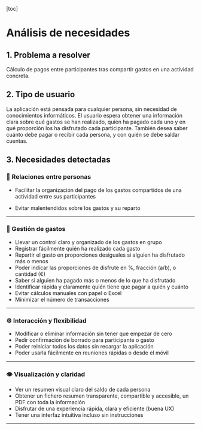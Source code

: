 [toc]

# Análisis de necesidades

## 1. Problema a resolver
Cálculo de pagos entre participantes tras compartir gastos en una actividad concreta.

## 2. Tipo de usuario
La aplicación está pensada para cualquier persona, sin necesidad de conocimientos informáticos. El usuario espera obtener una información clara sobre qué gastos se han realizado, quién ha pagado cada uno y en qué proporción los ha disfrutado cada participante. También desea saber cuánto debe pagar o recibir cada persona, y con quién se debe saldar cuentas.

## 3. Necesidades detectadas

### 👥 Relaciones entre personas

- Facilitar la organización del pago de los gastos compartidos de una actividad entre sus participantes

- Evitar malentendidos sobre los gastos y su reparto

---

### 🧾 Gestión de gastos

- Llevar un control claro y organizado de los gastos en grupo
- Registrar fácilmente quién ha realizado cada gasto
- Repartir el gasto en proporciones desiguales si alguien ha disfrutado más o menos
- Poder indicar las proporciones de disfrute en %, fracción (a/b), o cantidad (€)
- Saber si alguien ha pagado más o menos de lo que ha disfrutado
- Identificar rápida y claramente quién tiene que pagar a quién y cuánto
- Evitar cálculos manuales con papel o Excel
- Minimizar el número de transacciones

------

### ⚙️ Interacción y flexibilidad

- Modificar o eliminar información sin tener que empezar de cero
- Pedir confirmación de borrado para participante o gasto
- Poder reiniciar todos los datos sin recargar la aplicación
- Poder usarla fácilmente en reuniones rápidas o desde el móvil

---

### 👁️ Visualización y claridad

- Ver un resumen visual claro del saldo de cada persona
- Obtener un fichero resumen transparente, compartible y accesible, un PDF con toda la información
- Disfrutar de una experiencia rápida, clara y eficiente (buena UX)
- Tener una interfaz intuitiva incluso sin instrucciones

------









